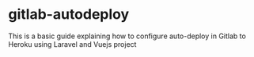 # gitlab-autodeploy
This is a basic guide explaining how to configure auto-deploy in Gitlab to Heroku using Laravel and Vuejs project

